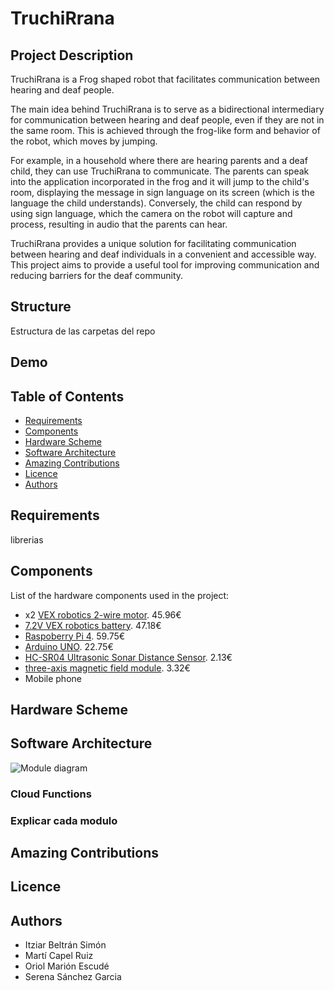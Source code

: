 # TruchiRrana
## Project Description
TruchiRrana is a Frog shaped robot that facilitates communication between hearing and deaf people.

The main idea behind TruchiRrana is to serve as a bidirectional intermediary for communication between hearing and deaf people, even if they are not in the same room. This is achieved through the frog-like form and behavior of the robot, which moves by jumping.

For example, in a household where there are hearing parents and a deaf child, they can use TruchiRrana to communicate. The parents can speak into the application incorporated in the frog and it will jump to the child's room, displaying the message in sign language on its screen (which is the language the child understands). Conversely, the child can respond by using sign language, which the camera on the robot will capture and process, resulting in audio that the parents can hear.

TruchiRrana provides a unique solution for facilitating communication between hearing and deaf individuals in a convenient and accessible way. This project aims to provide a useful tool for improving communication and reducing barriers for the deaf community.

## Structure
Estructura de las carpetas del repo
## Demo
## Table of Contents
 + [Requirements](#Requirements)
 + [Components](#Components)
 + [Hardware Scheme](#Hardware-Scheme)
 + [Software Architecture](#Software-Architecture)
 + [Amazing Contributions](#Amazing-Contributions)
 + [Licence](#Licence)
 + [Authors](#Authors)
## Requirements
librerias
## Components
List of the hardware components used in the project:
+ x2 [VEX robotics 2-wire motor](https://www.cosues.com/vex-v5-motor-393-de-2-cables). 45.96€
+ [7.2V VEX robotics battery](https://www.cosues.com/vex-v5-bateria-nimh-de-7-2v-y-3000mah). 47.18€
+ [Raspoberry Pi 4](https://www.electan.com/raspberrypi4-p-10264.html). 59.75€
+ [Arduino UNO](https://www.electan.com/arduinouno-p-2977.html). 22.75€
+ [HC-SR04 Ultrasonic Sonar Distance Sensor](https://www.electan.com/sensor-distancia-por-ultrasonidos-hcsr04-p-6275.html). 2.13€
+ [three-axis magnetic field module](https://solectroshop.com/es/compas-magnetometro/456-brujula-digital-gy-271-5883-compas-magnetometro-hcm5883l.html). 3.32€
+ Mobile phone
## Hardware Scheme
## Software Architecture
![Module diagram](https://github.com/OriolMarion/TruchiRrana/images/Captura.PNG)
### Cloud Functions
### Explicar cada modulo
## Amazing Contributions
## Licence
## Authors
 + Itziar Beltrán Simón
 + Martí Capel Ruiz
 + Oriol Marión Escudé
 + Serena Sánchez Garcia
